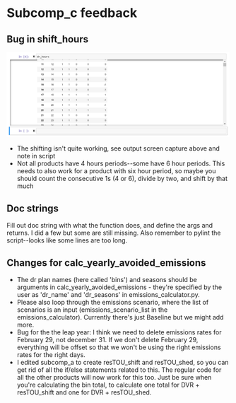 # Subcomp_c feedback

## Bug in shift_hours
![bug](bug_subcompc.PNG)
* The shifting isn't quite working, see output screen capture above and note in script
* Not all products have 4 hours periods--some have 6 hour periods. This needs to also work for a product with six hour period, so maybe you should count the consecutive 1s (4 or 6), divide by two, and shift by that much

## Doc strings
Fill out doc string with what the function does, and define the args and returns. I did a few but some are still missing. Also remember to pylint the script--looks like some lines are too long.

## Changes for calc_yearly_avoided_emissions
* The dr plan names (here called 'bins') and seasons should be arguments in calc_yearly_avoided_emissions - they're specified by the user as  'dr_name' and 'dr_seasons' in emissions_calculator.py.
* Please also loop through the emissions scenario, where the list of scenarios is an input (emissions_scenario_list in the emissions_calculator). Currently there's just Baseline but we might add more.
* Bug for the the leap year: I think we need to delete emissions rates for February 29, not december 31. If we don't delete February 29, everything will be offset so that we won't be using the right emissions rates for the right days. 
* I edited subcomp_a to create resTOU_shift and resTOU_shed, so you can get rid of all the if/else statements related to this. The regular code for all the other products will now work for this too. Just be sure when you're calculating the bin total, to calculate one total for DVR + resTOU_shift and one for DVR + resTOU_shed.

